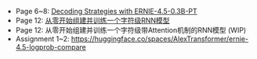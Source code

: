 + Page 6~8: [Decoding Strategies with ERNIE-4.5-0.3B-PT](https://colab.research.google.com/drive/1BVUNRkQTRskQiMoZAbcuJE_EO5pOXX5F?usp=sharing)
+ Page 12: [从零开始组建并训练一个字符级RNN模型](https://aistudio.baidu.com/projectdetail/9511180)
+ Page 12: 从零开始组建并训练一个字符级带Attention机制的RNN模型 (WIP)
+ Assignment 1~2: https://huggingface.co/spaces/AlexTransformer/ernie-4.5-logprob-compare

